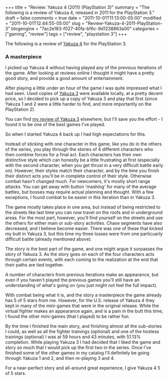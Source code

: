 +++
title = "Review: Yakuza 4 (2011) (PlayStation 3)"
summary = "The following is a review of Yakuza 4, released in 2011 for the PlayStation 3."
draft = false
comments = true
date = "2011-10-01T11:13:00-05:00"
modified = "2011-10-01T12:44:55-05:00"
slug = "Review-Yakuza-4-2011-PlayStation-3"
blogengine = "7ac2e183-f027-40fa-bf6c-9d1238863a00"
categories = ["gaming", "review"]
tags = ["review", "playstation 3"]
+++

<div class="note">
<p>The following is a review of <a rel="external" href="http://www.amazon.com/gp/product/B003QX4F7C?tag=strivinglifen-20">Yakuza 4</a> for the PlayStation 3.</p>
</div>
<h3>A masterpiece</h3>
<p>I picked up Yakuza 4 without having played any of the previous iterations of the game. After looking at reviews online I thought it might have a pretty good story, and provide a good amount of entertainment.</p>
<p>After playing a little under an hour of the game I was quite impressed what I had seen. Used copies of <a rel="external" href="http://www.amazon.com/gp/product/B0030GBSUC?tag=strivinglifen-20">Yakuza 3</a> were available locally, at a pretty decent price, so I decided to pick up a copy of Yakuza 3 and play that first (since Yakuza 1 and 2 were a little harder to find, and more importantly on the PlayStation 2).</p>
<p>You can find <a rel="external" href="http://www.amazon.com/review/R29P6M00THJR9D/ref=cm_cr_rdp_perm?tag=strivinglifen-20">my review of Yakuza 3</a> elsewhere, but I'll save you the effort - I found it to be one of the best games I've played.</p>
<p>So when I started Yakuza 4 back up I had high expectations for this.</p>
<p>Instead of sticking with one character in this game, like you do in the others of the series, you play through the stories of 4 different characters who then combine forces for a final act. Each characters has their own distinctive style which can honestly be a little frustrating at first (especially with the second character, when you get thrust in a very difficult battle early on). However, their styles match their character, and by the time you finish their distinct acts you'll be in complete control of their style. Otherwise combat hasn't changed much. For newcomers, it's mostly short range attacks. You can get away with button 'mashing' for many of the average battles, but bosses may require actual planning and thought. With a few exceptions, I found combat to be easier in this iteration than in Yakuza 3.</p>
<p>The game mostly takes place in one area, but instead of being restricted to the streets like last time you can now travel on the roofs and in underground areas. For the most part, however, you'll find yourself on the streets and use the others for either main or sub-story activities. Chase segments have also decreased, and I believe become easier. There was one of these that kicked my butt in Yakuza 3, but this time my three losses were from one particuarly difficult battle (already mentioned above).</p>
<p>The story is the best part of the game, and one might argue it surpasses the story of Yakuza 3. As the story goes on each of the four characters acts through certain events, with each coming to the realization at the end that their paths are tied together.</p>
<p>A number of characters from previous iterations make an appearance, but even if you haven't played the previous games you'll still have an understanding of what's going on (you just might not feel the full impact).</p>
<p>With combat being what it is, and the story a masterpiece the game already has 5 of 5 stars from me. However, for the U.S. release of Yakuza 4 they kept in many of the mini-games that were in the original release. While the virtual fighter makes an appearance again, and is a pain in the butt this time, I found the other mini-games (that I played) to be rather fun.</p>
<p>By the time I finished the main story, and finishing almost all the sub-stories I could, as well as all the fighter trainings (optional) and one of the hostess trainings (optional) I was at 59 hours and 43 minutes, with 51.13% completion. While playing Yakuza 3 I had decided that I liked the game and story so much that I would pick up the first two in the series. Once I've finished some of the other games in my catalog I'll definitely be going through Yakuza 1 and 2, and then re-playing 3 and 4.</p>
<p>For a near-perfect story and all-around great experience, I give Yakuza 4 5 of 5 stars.</p>
